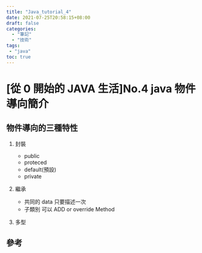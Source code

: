 ```yaml
---
title: "Java_tutorial_4"
date: 2021-07-25T20:58:15+08:00
draft: false
categories:
  - "筆記"
  - "技術"
tags:
 - "java"
toc: true
---
```


# [從 0 開始的 JAVA 生活]No.4 java 物件導向簡介
<!--more-->

## 物件導向的三種特性

1. 封裝 
    - public 
    - proteced 
    - default(預設)
    - private 

2. 繼承 
    - 共同的 data 只要描述一次
    - 子類別 可以 ADD or override Method

3. 多型



## 參考
